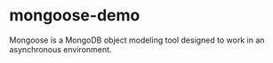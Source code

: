 # mongoose-demo
Mongoose is a MongoDB object modeling tool designed to work in an asynchronous environment.
